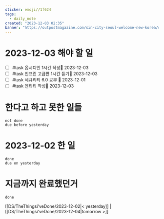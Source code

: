 ```yaml
---
sticker: emoji//1f624
tags:
  - daily_note
created: "2023-12-03 02:35"
banner: "https://outpostmagazine.com/sin-city-seoul-welcome-new-korea/seoul-skyline-photo/"
---
```


# 2023-12-03 해야 할 일

- [ ] #task 옵시디언 1시간 작성📅 2023-12-03
- [ ] #task 인프런 고급편 1시간 듣기📅 2023-12-03
- [ ] #task 세큐리티 6.0 공부 📅 2023-12-01
- [ ] #task 엔티티 작성📅 2023-12-03 
# 한다고 하고 못한 일들
```tasks
not done
due before yesterday
```
# 2023-12-02 한 일
```tasks
done
due on yesterday
```
# 지금까지 완료했던거 
```tasks
done
```
[[DS/TheThingsi'veDone/2023-12-02|< yesterday]] | [[DS/TheThingsi'veDone/2023-12-04|tomorrow >]]